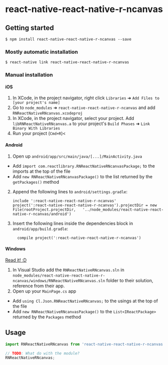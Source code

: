 
# react-native-react-native-r-ncanvas

## Getting started

`$ npm install react-native-react-native-r-ncanvas --save`

### Mostly automatic installation

`$ react-native link react-native-react-native-r-ncanvas`

### Manual installation


#### iOS

1. In XCode, in the project navigator, right click `Libraries` ➜ `Add Files to [your project's name]`
2. Go to `node_modules` ➜ `react-native-react-native-r-ncanvas` and add `RNReactNativeRNcanvas.xcodeproj`
3. In XCode, in the project navigator, select your project. Add `libRNReactNativeRNcanvas.a` to your project's `Build Phases` ➜ `Link Binary With Libraries`
4. Run your project (`Cmd+R`)<

#### Android

1. Open up `android/app/src/main/java/[...]/MainActivity.java`
  - Add `import com.reactlibrary.RNReactNativeRNcanvasPackage;` to the imports at the top of the file
  - Add `new RNReactNativeRNcanvasPackage()` to the list returned by the `getPackages()` method
2. Append the following lines to `android/settings.gradle`:
  	```
  	include ':react-native-react-native-r-ncanvas'
  	project(':react-native-react-native-r-ncanvas').projectDir = new File(rootProject.projectDir, 	'../node_modules/react-native-react-native-r-ncanvas/android')
  	```
3. Insert the following lines inside the dependencies block in `android/app/build.gradle`:
  	```
      compile project(':react-native-react-native-r-ncanvas')
  	```

#### Windows
[Read it! :D](https://github.com/ReactWindows/react-native)

1. In Visual Studio add the `RNReactNativeRNcanvas.sln` in `node_modules/react-native-react-native-r-ncanvas/windows/RNReactNativeRNcanvas.sln` folder to their solution, reference from their app.
2. Open up your `MainPage.cs` app
  - Add `using Cl.Json.RNReactNativeRNcanvas;` to the usings at the top of the file
  - Add `new RNReactNativeRNcanvasPackage()` to the `List<IReactPackage>` returned by the `Packages` method


## Usage
```javascript
import RNReactNativeRNcanvas from 'react-native-react-native-r-ncanvas';

// TODO: What do with the module?
RNReactNativeRNcanvas;
```
  